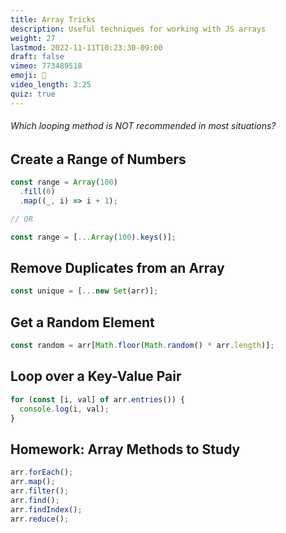 ```yaml
---
title: Array Tricks
description: Useful techniques for working with JS arrays
weight: 27
lastmod: 2022-11-11T10:23:30-09:00
draft: false
vimeo: 773489518
emoji: 🍟
video_length: 3:25
quiz: true
---
```


<quiz-modal options="for of:for in:forEach:map" answer="for in" prize="8">
  <h6>Which looping method is NOT recommended in most situations?</h6>
</quiz-modal>

## Create a Range of Numbers

```js
const range = Array(100)
  .fill(0)
  .map((_, i) => i + 1);

// OR

const range = [...Array(100).keys()];
```

## Remove Duplicates from an Array

```js
const unique = [...new Set(arr)];
```

## Get a Random Element

```js
const random = arr[Math.floor(Math.random() * arr.length)];
```

## Loop over a Key-Value Pair

```js
for (const [i, val] of arr.entries()) {
  console.log(i, val);
}
```

## Homework: Array Methods to Study

```js
arr.forEach();
arr.map();
arr.filter();
arr.find();
arr.findIndex();
arr.reduce();
```
